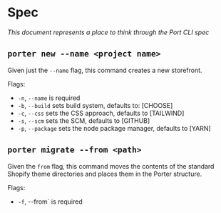 # Spec

_This document represents a place to think through the Port CLI spec_

## `porter new --name <project name>`

Given just the `--name` flag, this command creates a new storefront.

Flags:

* `-n`, `--name` is required
* `-b`, `--build` sets build system, defaults to: [CHOOSE]
* `-c`, `--css` sets the CSS approach, defaults to [TAILWIND]
* `-s`, `--scm` sets the SCM, defaults to [GITHUB]
* `-p`, `--package` sets the node package manager, defaults to [YARN]

## `porter migrate --from <path>`

Given the `from` flag, this command moves the contents of the standard Shopify
theme directories and places them in the Porter structure.

Flags:

* `-f`, --from` is required

